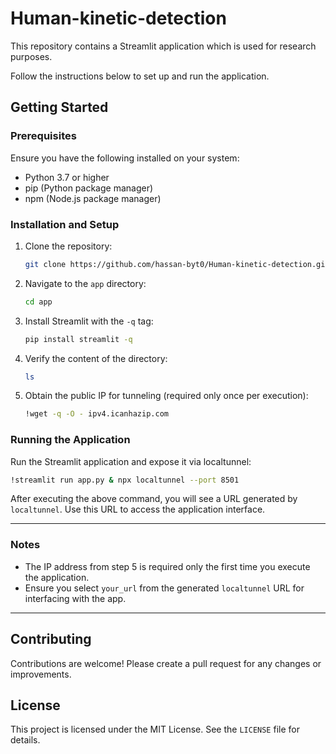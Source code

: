 # Human-kinetic-detection

This repository contains a Streamlit application which is used for research purposes.

Follow the instructions below to set up and run the application.

## Getting Started

### Prerequisites

Ensure you have the following installed on your system:
- Python 3.7 or higher
- pip (Python package manager)
- npm (Node.js package manager)

### Installation and Setup

1. Clone the repository:
   ```bash
   git clone https://github.com/hassan-byt0/Human-kinetic-detection.git

2. Navigate to the `app` directory:
   ```bash
   cd app
   ```

3. Install Streamlit with the `-q` tag:
   ```bash
   pip install streamlit -q
   ```

4. Verify the content of the directory:
   ```bash
   ls
   ```

5. Obtain the public IP for tunneling (required only once per execution):
   ```bash
   !wget -q -O - ipv4.icanhazip.com
   ```

### Running the Application

Run the Streamlit application and expose it via localtunnel:
   ```bash
   !streamlit run app.py & npx localtunnel --port 8501
   ```

After executing the above command, you will see a URL generated by `localtunnel`. Use this URL to access the application interface.

---

### Notes

- The IP address from step 5 is required only the first time you execute the application.
- Ensure you select `your_url` from the generated `localtunnel` URL for interfacing with the app.

---

## Contributing

Contributions are welcome! Please create a pull request for any changes or improvements.

## License

This project is licensed under the MIT License. See the `LICENSE` file for details.
